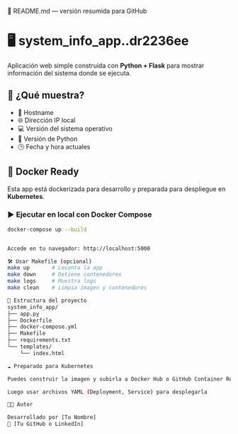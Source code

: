 📄 README.md — versión resumida para GitHub
# 🖥️ system_info_app..dr2236ee

Aplicación web simple construida con **Python + Flask** para mostrar información del sistema donde se ejecuta.

## 🚀 ¿Qué muestra?

- 🧾 Hostname
- 🌐 Dirección IP local
- 💻 Versión del sistema operativo
- 🐍 Versión de Python
- 🕒 Fecha y hora actuales

## 🐳 Docker Ready

Esta app está dockerizada para desarrollo y preparada para despliegue en **Kubernetes**.

### ▶️ Ejecutar en local con Docker Compose

```bash
docker-compose up --build


Accede en tu navegador: http://localhost:5000

🛠️ Usar Makefile (opcional)
make up       # Levanta la app
make down     # Detiene contenedores
make logs     # Muestra logs
make clean    # Limpia imagen y contenedores

📁 Estructura del proyecto
system_info_app/
├── app.py
├── Dockerfile
├── docker-compose.yml
├── Makefile
├── requirements.txt
└── templates/
    └── index.html

☁️ Preparado para Kubernetes

Puedes construir la imagen y subirla a Docker Hub o GitHub Container Registry

Luego usar archivos YAML (Deployment, Service) para desplegarla

👨‍💻 Autor

Desarrollado por [Tu Nombre]
🔗 [Tu GitHub o LinkedIn]